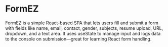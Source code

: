 # FormEZ
FormEZ is a simple React-based SPA that lets users fill and submit a form with fields like name, email, contact, gender, subjects, resume upload, URL, dropdown, and a text area. It uses useState to manage input and logs data to the console on submission—great for learning React form handling.
